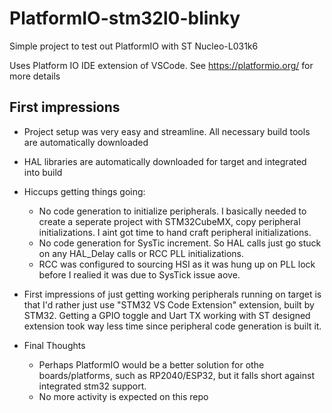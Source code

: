 # PlatformIO-stm32l0-blinky
Simple project to test out PlatformIO with ST Nucleo-L031k6


Uses Platform IO IDE extension of VSCode. 
See https://platformio.org/ for more details

## First impressions
 - Project setup was very easy and streamline. All necessary build tools are automatically downloaded 
 - HAL libraries are automatically downloaded for target and integrated into build 

 - Hiccups getting things going: 
   - No code generation to initialize peripherals. I basically needed to create a seperate project with STM32CubeMX, copy peripheral initializations. I aint got time to hand craft peripheral initializations. 
   - No code generation for SysTic increment. So HAL calls just go stuck on any HAL_Delay calls or RCC PLL initializations. 
   - RCC was configured to sourcing HSI as it was hung up on PLL lock before I realied it was due to SysTick issue aove. 
  - First impressions of just getting working peripherals running on target is that I'd rather just use "STM32 VS Code Extension" extension, built by STM32. Getting a GPIO toggle and Uart TX working with ST designed extension took way less time since peripheral code generation is built it. 

 - Final Thoughts
   - Perhaps PlatformIO would be a better solution for othe boards/platforms, such as RP2040/ESP32, but it falls short against integrated stm32 support.
   - No more activity is expected on this repo
